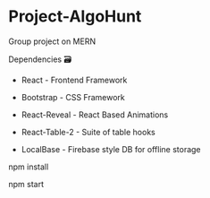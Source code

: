 # Project-AlgoHunt
Group project on MERN 


Dependencies 🗃

* React - Frontend Framework

* Bootstrap - CSS Framework

* React-Reveal - React Based Animations

* React-Table-2 - Suite of table hooks

* LocalBase - Firebase style DB for offline storage



npm install

npm start


